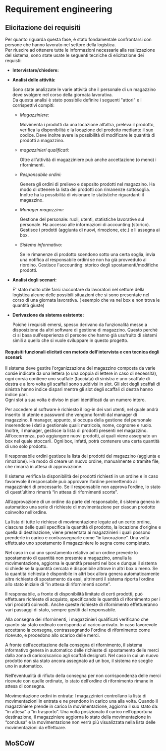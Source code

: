# Requirement engineering

## Elicitazione dei requisiti

Per quanto riguarda questa fase, è stato fondamentale confrontarsi con persone che hanno lavorato nel settore della logistica.  
Per riuscire ad ottenere tutte le informazioni necessarie alla realizzazione del sistema, sono state usate le seguenti tecniche di elicitazione dei requisti:

- __Intervistare/chiedere:__
  
- __Analisi delle attività:__
  
  Sono state analizzate le varie attività che il personale di un magazzino deve svolgere nel corso della giornata lavorativa.  
  Da questa analisi è stato possibile definire i seguenti "attori" e i corrispettivi compiti:
  
  - _Magazziniere:_
    
    Movimenta i prodotti da una locazione all’altra, preleva il prodotto, verifica la disponibilità e la locazione del prodotto mediante il suo         codice. Deve inoltre avere la possibilità di modificare le quantità di prodotti a magazzino.
    
  - _magazzinieri qualificati:_

    Oltre all'attività di magazziniere può anche accettazione (o meno) i rifornimenti.
    
  - _Responsabile ordini:_
  
    Genera gli ordini di prelievo e deposito prodotti nel magazzino. Ha modo di ottenere la lista dei prodotti con rimanenze sottosoglia.    
    Inoltre ha la possibilità di visionare le statistiche riguardanti il magazzino.
    
  - _Manager magazzino:_

    Gestione del personale: ruoli, utenti, statistiche lavorative sul personale.
    Ha accesso alle informazioni di accounting (storico). Gestisce i prodotti (aggiunta di nuovi, rimozione, etc.) e li assegna ai box. 

  - _Sistema informativo:_
  
    Se le rimanenze di prodotto scendono sotto una certa soglia, invia una notifica al responsabile ordini se non ha già provveduto al riordino.
    Gestisce l'accounting: storico degli spostamenti/modifiche prodotti. 

- __Analisi degli scenari:__
  
  E' stato molto utile farsi raccontare da lavoratori nel settore della logistica alcune delle possibili situazioni che si sono presentate nel        corso di una giornata lavorativa. ( esempio che va nel box e non trova le quantità giuste)

- __Derivazione da sistema esistente:__
  
  Poichè i requisiti emersi, spesso derivano da funzionalità messe a disposizione da altri software di gestione di magazzino.
  Questo perchè ci si basa sull'esperienza di persone che hanno già usufruito di sistemi simili a quello che si vuole sviluppare in questo progetto.

#### Requisiti funzionali elicitati con metodo dell'intervista e con tecnica degli scenari:

Il sistema deve gestire l’organizzazione del magazzino composta da varie corsie indicate da una lettera (o una coppia di lettere in caso di necessità), 
ogni corsia contiene uno scaffale (facciata) di sinistra e uno scaffale di destra e a loro volta gli scaffali sono suddivisi in slot. 
Gli slot degli scaffali di sinistra hanno indice dispari mentre gli slot degli scaffali di destra hanno indice pari.  
Ogni slot a sua volta è diviso in piani identificati da un numero intero.  

Per accedere al software è richiesto il log-in dei vari utenti, nel quale andrà inserito Id utente e password che vengono forniti dal manager di magazzino.
Il manager, appunto, si occupa della gestione del personale inserendone i dati a gestionale quali: matricola, nome, cognome e ruolo.
Inoltre, il manager, gestisce la lista di prodotti presenti nel magazzino.
All’occorrenza, può aggiungere nuovi prodotti, ai quali viene assegnato un box nel quale stoccarli.
Ogni box, infatti, potrà contenere una certa quantità di uno solo prodotto.

Il responsabile ordini gestisce la lista dei prodotti del magazzino (aggiunta e rimozione).
Ha modo di creare un nuovo ordine, manualmente o tramite file, che rimarrà in attesa di approvazione. 

Il sistema verifica la disponibilità dei prodotti richiesti in un ordine e in caso favorevole il responsabile può approvare
l’ordine permettendo ai magazzinieri di processarlo.
Se il responsabile non approva l’ordine, lo stato di quest’ultimo rimarrà “in attesa di rifornimenti scorte”.

All’approvazione di un ordine da parte del responsabile, 
il sistema genera in automatico una serie di richieste di movimentazione per ciascun prodotto coinvolto nell’ordine.

La lista di tutte le richiese di movimentazione legate ad un certo ordine, ciascuna delle quali specifica la quantità di prodotto, 
la locazione d’origine e quella di destinazione,
viene presentata ai magazzinieri i quali possono prenderle in carico e contrassegnarle come “in lavorazione”.
Una volta effettuato uno spostamento il magazziniere lo segna come completato.

Nel caso in cui uno spostamento relativo ad un ordine prevede lo spostamento di quantità non presente a magazzino, annulla la movimentazione, 
aggiorna le quantità presenti nel box e dunque il sistema si chiede se la quantità cercata è disponibile altrove in altri box o meno.
Se la quantità richiesta è disponibile in altri box allora genera automaticamente altre richieste di spostamento da essi, 
altrimenti il sistema riporta l’ordine allo stato iniziale di “in attesa di rifornimenti scorte”.

Il responsabile, a fronte di disponibilità limitate di certi prodotti, può effettuare richieste di acquisto, 
specificando le quantità di rifornimento per i vari prodotti coinvolti.
Anche queste richieste di rifornimento effettueranno vari passaggi di stato, sempre gestiti dal responsabile.

Alla consegna dei rifornimenti, i magazzinieri qualificati verificano che quanto sia stato ordinato corrisponda al carico arrivato.
In caso favorevole accettano la consegna, contrassegnando l'ordine di rifornimento come ricevuto, e procedono allo scarico delle merci.

A fronte dell’accettazione della consegna di rifornimento, 
il sistema informativo genera in automatico delle richieste di spostamento delle merci dalla zona di carico/scarico agli scaffali designati.
Nel caso in cui un nuovo prodotto non sia stato ancora assegnato ad un box, il sistema ne sceglie uno in automatico.

Nell’eventualità di rifiuto della consegna per non corrispondenza delle merci ricevute con quelle ordinate, 
lo stato dell’ordine di rifornimento rimane in attesa di consegna.

Movimentazione ordini in entrata: I magazzinieri controllano la lista di movimentazioni in entrata e ne prendono in carico una alla volta. 
Quando il magazziniere prende in carico la movimentazione, aggiorna il suo stato da: “in attesa” a “in trasporto”.
Una volta posizionato il carico nell’opportuna destinazione, il magazziniere aggiorna lo stato della movimentazione in “conclusa”
e la movimentazione non verrà più visualizzata nella lista delle movimentazioni da effettuare. 

## MoSCoW

